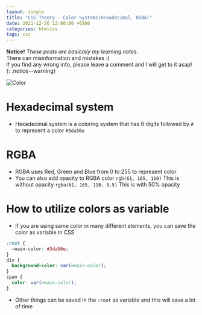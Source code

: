 ```yaml
---
layout: single
title: "CSS Theory - Color Systems(Hexadecimal, RGBA)"
date: 2021-12-26 12:00:00 +0100
categories: htmlcss
tags: css
---
```


**Notice!** _*These posts are basically my learning notes.*_  
There can misinformation and mistakes :(  
If you find any wrong info, please leave a comment and I will get to it asap!  
{: .notice--warning}

![Color](https://s3.us-west-2.amazonaws.com/secure.notion-static.com/546b520f-cd4b-4511-a0ed-7486f6f4aa27/color_systems.png?X-Amz-Algorithm=AWS4-HMAC-SHA256&X-Amz-Content-Sha256=UNSIGNED-PAYLOAD&X-Amz-Credential=AKIAT73L2G45EIPT3X45%2F20211226%2Fus-west-2%2Fs3%2Faws4_request&X-Amz-Date=20211226T182228Z&X-Amz-Expires=86400&X-Amz-Signature=e211551713ff3b1aee542f23304eb4d893a32dd3d6d533301d74d3f7ca1b81d2&X-Amz-SignedHeaders=host&response-content-disposition=filename%20%3D%22color%2520systems.png%22&x-id=GetObject)

# Hexadecimal system

- Hexadecimal system is a coloring system that has 6 digits followed by `#` to represent a color
  `#3da56e`

# RGBA

- RGBA uses Red, Green and Blue from 0 to 255 to represent color
- You can also add opacity to RGBA color
  `rgb(61, 165, 110)` This is without opacity
  `rgba(61, 165, 110, 0.5)` This is with 50% opacity

# How to utilize colors as variable

- If you are using same color in many different elements, you can save the color as variable in CSS

```css
:root {
  —main-color: #3da56e;
}
div {
  background-color: var(—main-color);
}
span {
  color: var(—main-color);
}
```

- Other things can be saved in the `:root` as variable and this will save a lot of time
